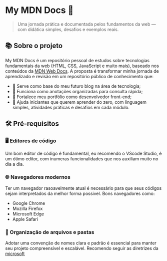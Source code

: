 # My MDN Docs 🚀
> Uma jornada prática e documentada pelos fundamentos da web — com didática simples, desafios e exemplos reais.

## 📚 Sobre o projeto
My MDN Docs é um repositório pessoal de estudos sobre tecnologias fundamentais da web (HTML, CSS, JavaScript e muito mais), baseado nos conteúdos da [MDN Web Docs](https://developer.mozilla.org/en-US/docs/Learn_web_development/Getting_started). A proposta é transformar minha jornada de aprendizado e revisão em um repositório público de conhecimento que:
- 📌 Serve como base do meu futuro blog na área de tecnologia;
- 🧠 Funciona como anotações organizadas para consulta rápida;
- 💼 Fortalece meu portfólio como desenvolvedor front-end;
- 🤝 Ajuda iniciantes que querem aprender do zero, com linguagem simples, atividades práticas e desafios em cada módulo.

## 🛠️ Pré-requisitos
### 🖥️ Editores de código
Um bom editor de código é fundamental, eu recomendo o VScode Studio, é um ótimo editor, com inumeras funcionalidades que nos auxiliam muito no dia a dia.

### 🌐 Navegadores modernos
Ter um navegador rasoavelmente atual é necessário para que seus códigos sejam interpretados da melhor forma possivel. Bons navegadores como:
- Google Chrome
- Mozilla Firefox
- Microsoft Edge
- Apple Safari

### 📁 Organização de arquivos e pastas
Adotar uma convenção de nomes clara e padrão é essencial para manter seu projeto compreensível e escalável. Recomendo seguir as diretrizes da [microsoft](https://learn.microsoft.com/pt-br/windows/win32/fileio/naming-a-file)


